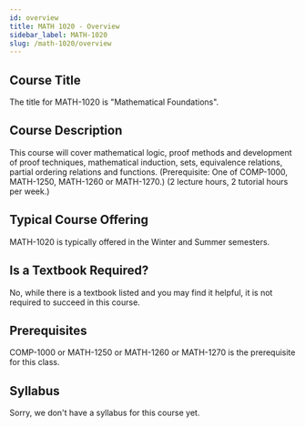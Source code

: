 ```yaml
---
id: overview
title: MATH 1020 - Overview
sidebar_label: MATH-1020
slug: /math-1020/overview
---
```


## Course Title

The title for MATH-1020 is "Mathematical Foundations".

## Course Description

This course will cover mathematical logic, proof methods and development of proof techniques, mathematical induction, sets, equivalence relations, partial ordering relations and functions. (Prerequisite: One of COMP-1000, MATH-1250, MATH-1260 or MATH-1270.) (2 lecture hours, 2 tutorial hours per week.)

## Typical Course Offering

MATH-1020 is typically offered in the Winter and Summer semesters.

## Is a Textbook Required?

No, while there is a textbook listed and you may find it helpful, it is not required to succeed in this course.

## Prerequisites

COMP-1000 or MATH-1250 or MATH-1260 or MATH-1270 is the prerequisite for this class.

## Syllabus

Sorry, we don't have a syllabus for this course yet.
